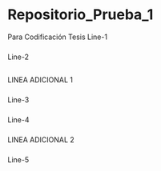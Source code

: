 # Repositorio_Prueba_1
Para Codificación Tesis
Line-1
###
Line-2
##
LINEA ADICIONAL 1
###
Line-3
###
Line-4
###
LINEA ADICIONAL 2
###
Line-5
###
